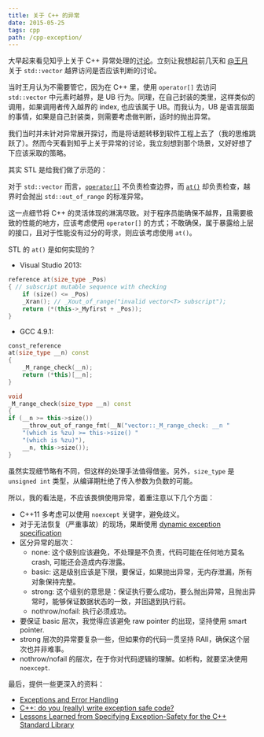 ```yaml
---
title: 关于 C++ 的异常
date: 2015-05-25
tags: cpp
path: /cpp-exception/
---
```


大早起来看见知乎上关于 C++ 异常处理的[讨论](http://www.zhihu.com/question/22889420)。立刻让我想起前几天和 [@王月](https://github.com/Mooophy) 关于 `std::vector` 越界访问是否应该判断的讨论。

当时王月认为不需要管它，因为在 C++ 里，使用 `operator[]` 去访问 `std::vector` 中元素时越界，是 UB 行为。同理，在自己封装的类里，这样类似的调用，如果调用者传入越界的 index, 也应该属于 UB。而我认为，UB 是语言层面的事情，如果是自己封装类，则需要考虑做判断，适时的抛出异常。

我们当时并未针对异常展开探讨，而是将话题转移到软件工程上去了（我的思维跳跃了）。然而今天看到知乎上关于异常的讨论，我立刻想到那个场景，又好好想了下应该采取的策略。

其实 STL 是给我们做了示范的：

对于 `std::vector` 而言，[`operator[]`](http://en.cppreference.com/w/cpp/container/vector/operator_at) 不负责检查边界，而 [`at()`](http://en.cppreference.com/w/cpp/container/vector/at) 却负责检查，越界时会抛出 `std::out_of_range` 的标准异常。

这一点细节将 C++ 的灵活体现的淋漓尽致。对于程序员能确保不越界，且需要极致的性能的地方，应该考虑使用 `operator[]` 的方式；不敢确保，属于暴露给上层的接口，且对于性能没有过分的苛求，则应该考虑使用 `at()`。

STL 的 `at()` 是如何实现的？

- Visual Studio 2013:

```cpp
reference at(size_type _Pos)
{ // subscript mutable sequence with checking
    if (size() <= _Pos)
    _Xran(); // _Xout_of_range("invalid vector<T> subscript");
    return (*(this->_Myfirst + _Pos));
}
```

- GCC 4.9.1:

```cpp
const_reference
at(size_type __n) const
{
    _M_range_check(__n);
    return (*this)[__n];
}

void
_M_range_check(size_type __n) const
{
if (__n >= this->size())
    __throw_out_of_range_fmt(__N("vector::_M_range_check: __n "
    "(which is %zu) >= this->size() "
    "(which is %zu)"),
    __n, this->size());
}
```

虽然实现细节略有不同，但这样的处理手法值得借鉴。另外，`size_type` 是 `unsigned int` 类型，从编译期杜绝了传入参数为负数的可能。

所以，我的看法是，不应该畏惧使用异常，着重注意以下几个方面：

- C++11 多考虑可以使用 `noexcept` 关键字，避免歧义。
- 对于无法恢复（严重事故）的现场，果断使用 [dynamic exception specification](http://en.cppreference.com/w/cpp/language/except_spec)
- 区分异常的层次：
  - none: 这个级别应该避免，不处理是不负责，代码可能在任何地方莫名 crash, 可能还会造成内存泄露。
  - basic: 这是级别应该是下限，要保证，如果抛出异常，无内存泄漏，所有对象保持完整。
  - strong: 这个级别的意思是：保证执行要么成功，要么抛出异常，且抛出异常时，能够保证数据状态的一致，并回退到执行前。
  - nothrow/nofail: 执行必须成功。
- 要保证 basic 层次，我觉得应该避免 raw pointer 的出现，坚持使用 smart pointer.
- strong 层次的异常要复杂一些，但如果你的代码一贯坚持 RAII，确保这个层次也并非难事。
- nothrow/nofail 的层次，在于你对代码逻辑的理解。如析构，就要坚决使用 `noexcept`.

最后，提供一些更深入的资料：

- [Exceptions and Error Handling](https://isocpp.org/wiki/faq/exceptions#how-exceptions)
- [C++: do you (really) write exception safe code?](http://stackoverflow.com/questions/1853243/c-do-you-really-write-exception-safe-code)
- [Lessons Learned from Specifying Exception-Safety for the C++ Standard Library](http://www.boost.org/community/exception_safety.html)
